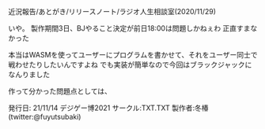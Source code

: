 近況報告/あとがき/リリースノート/ラジオ人生相談室(2020/11/29)


いや。
製作期間3日、BJやること決定が前日18:00は問題しかねぇわ
正直すまなかった

本当はWASMを使ってユーザーにプログラムを書かせて、それをユーザー同士で戦わせたりしたいんですよね
でも実装が簡単なので今回はブラックジャックになんりました

作って分かった問題点としては、


発行日: 21/11/14 デジゲー博2021
サークル:TXT.TXT 
製作者:冬椿(twitter:@fuyutsubaki)
